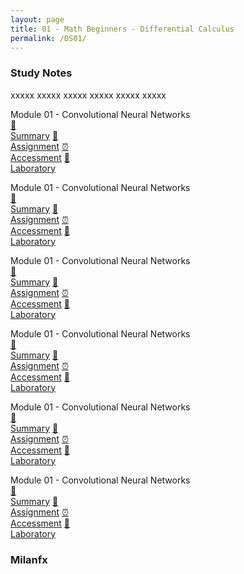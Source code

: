 ```yaml
---
layout: page
title: 01 - Math Beginners - Differential Calculus
permalink: /DS01/
---
```


<h3>Study Notes</h3>

xxxxx xxxxx xxxxx xxxxx xxxxx xxxxx

<div>
  <span class="btn spec1"><span class="btn spec2">Module 01 - Convolutional Neural Networks</span>
  <br>
  <a href="{{page.prefix}}01/M1/" class="btn icon1">📝<br>Summary</a>
  <a href="{{page.prefix}}01/M1/" class="btn icon2">📖<br>Assignment</a>
  <a href="{{page.prefix}}01/M1/" class="btn icon3">⏰<br>Accessment</a>
  <a href="{{page.prefix}}01/M1/" class="btn icon4">📂<br>Laboratory</a>
  </span>

  <span class="btn spec1"><span class="btn spec2">Module 01 - Convolutional Neural Networks</span>
  <br>
  <a href="{{page.prefix}}01/M1/" class="btn icon1">📝<br>Summary</a>
  <a href="{{page.prefix}}01/M1/" class="btn icon2">📖<br>Assignment</a>
  <a href="{{page.prefix}}01/M1/" class="btn icon3">⏰<br>Accessment</a>
  <a href="{{page.prefix}}01/M1/" class="btn icon4">📂<br>Laboratory</a>
  </span>
</div>

<div>
  <span class="btn spec1"><span class="btn spec2">Module 01 - Convolutional Neural Networks</span>
  <br>
  <a href="{{page.prefix}}01/M1/" class="btn icon1">📝<br>Summary</a>
  <a href="{{page.prefix}}01/M1/" class="btn icon2">📖<br>Assignment</a>
  <a href="{{page.prefix}}01/M1/" class="btn icon3">⏰<br>Accessment</a>
  <a href="{{page.prefix}}01/M1/" class="btn icon4">📂<br>Laboratory</a>
  </span>

  <span class="btn spec1"><span class="btn spec2">Module 01 - Convolutional Neural Networks</span>
  <br>
  <a href="{{page.prefix}}01/M1/" class="btn icon1">📝<br>Summary</a>
  <a href="{{page.prefix}}01/M1/" class="btn icon2">📖<br>Assignment</a>
  <a href="{{page.prefix}}01/M1/" class="btn icon3">⏰<br>Accessment</a>
  <a href="{{page.prefix}}01/M1/" class="btn icon4">📂<br>Laboratory</a>
  </span>
</div>

<div>
  <span class="btn spec1"><span class="btn spec2">Module 01 - Convolutional Neural Networks</span>
  <br>
  <a href="{{page.prefix}}01/M1/" class="btn icon1">📝<br>Summary</a>
  <a href="{{page.prefix}}01/M1/" class="btn icon2">📖<br>Assignment</a>
  <a href="{{page.prefix}}01/M1/" class="btn icon3">⏰<br>Accessment</a>
  <a href="{{page.prefix}}01/M1/" class="btn icon4">📂<br>Laboratory</a>
  </span>

  <span class="btn spec1"><span class="btn spec2">Module 01 - Convolutional Neural Networks</span>
  <br>
  <a href="{{page.prefix}}01/M1/" class="btn icon1">📝<br>Summary</a>
  <a href="{{page.prefix}}01/M1/" class="btn icon2">📖<br>Assignment</a>
  <a href="{{page.prefix}}01/M1/" class="btn icon3">⏰<br>Accessment</a>
  <a href="{{page.prefix}}01/M1/" class="btn icon4">📂<br>Laboratory</a>
  </span>
</div>

<h3>Milanfx</h3>
